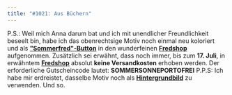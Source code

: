 ```yaml
---
title: "#1021: Aus Büchern"
---
```


P.S.: 
Weil mich Anna darum bat und ich mit unendlicher Freundlichkeit beseelt bin, habe ich das obenrechtsige Motiv noch einmal neu koloriert und als <a href="http://fredshop.spreadshirt.net/de/DE/Shop/Article/Index/article/Sommerfred-6994303"><strong>"Sommerfred"-Button</strong></a> in den wunderfeinen <a href="http://fredshop.spreadshirt.net/de/DE/Shop/Article/Index/article/Aussaer-Betrihp-6984699"><strong>Fredshop</strong></a> aufgenommen.
Zusätzlich sei erwähnt, dass noch immer, bis zum <strong>17. Juli</strong>, in erwähntem <a href="http://fredshop.spreadshirt.net/"><strong>Fredshop</strong></a> absolut <strong>keine Versandkosten</strong> erhoben werden. 
Der erforderliche Gutscheincode lautet:
<strong>SOMMERSONNEPORTOFREI</strong>
P.P.S:
Ich habe mir erdreistet, dasselbe Motiv noch als <a href="http://www.fonflatter.de/hintergrundbilder"><strong>Hintergrundbild</strong></a> zu verwenden. 
Und so.

